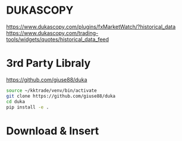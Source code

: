 # DUKASCOPY

https://www.dukascopy.com/plugins/fxMarketWatch/?historical_data
https://www.dukascopy.com/trading-tools/widgets/quotes/historical_data_feed

# 3rd Party Libraly

https://github.com/giuse88/duka

```bash
source ~/kktrade/venv/bin/activate
git clone https://github.com/giuse88/duka
cd duka
pip install -e .
```

# Download & Insert

